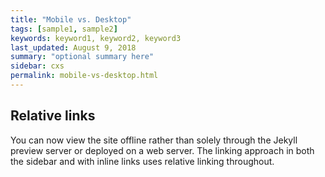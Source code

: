 ```yaml
---
title: "Mobile vs. Desktop"
tags: [sample1, sample2]
keywords: keyword1, keyword2, keyword3
last_updated: August 9, 2018
summary: "optional summary here"
sidebar: cxs
permalink: mobile-vs-desktop.html
---
```

## Relative links

You can now view the site offline rather than solely through the Jekyll preview server or deployed on a web server. The linking approach in both the sidebar and with inline links uses relative linking throughout.